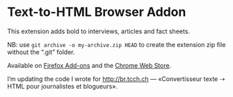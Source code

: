 # Text-to-HTML Browser Addon

This extension adds bold to interviews, articles and fact sheets.

NB: use `git archive -o my-archive.zip HEAD` to create the extension zip file without the “.git” folder.

Available on [Firefox Add-ons](https://addons.mozilla.org/en-US/firefox/addon/convertisseur-texte-html/) and the [Chrome Web Store](https://chrome.google.com/webstore/detail/convertisseur-textehtml/pggkolecpaldniejpimefojpacbhjbmb).

I’m updating the code I wrote for http://br.tcch.ch — «Convertisseur texte ⇢ HTML pour journalistes et blogueurs».
